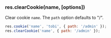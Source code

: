 <h3 id='res.clearCookie'>res.clearCookie(name, [options])</h3>

Clear cookie `name`. The `path` option defaults to "/".

```js
res.cookie('name', 'tobi', { path: '/admin' });
res.clearCookie('name', { path: '/admin' });
```

